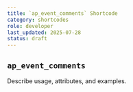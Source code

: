 ```yaml
---
title: `ap_event_comments` Shortcode
category: shortcodes
role: developer
last_updated: 2025-07-28
status: draft
---
```


## `ap_event_comments`

Describe usage, attributes, and examples.
